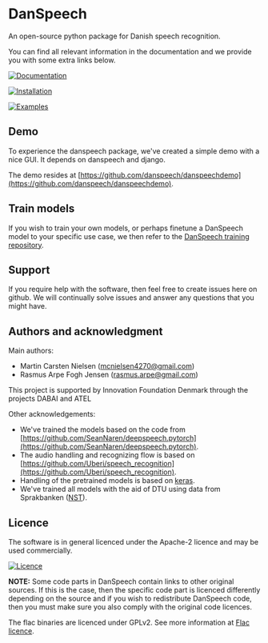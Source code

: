 # DanSpeech
An open-source python package for Danish speech recognition.

You can find all relevant information in the documentation and we provide you with some extra links below. 

[![Documentation](https://img.shields.io/badge/Documentation-blue.svg?style=for-the-badge)](https://danspeech.github.io/danspeech/)

[![Installation](https://img.shields.io/badge/Installation-blue.svg?style=for-the-badge)](https://danspeech.github.io/danspeech/html/installation.html)

[![Examples](https://img.shields.io/badge/Examples-blue.svg?style=for-the-badge)](https://danspeech.github.io/danspeech/html/auto_examples/index.html)

## Demo
To experience the danspeech package, we've created a simple demo with a nice GUI. It depends on danspeech 
and django.

The demo resides at [https://github.com/danspeech/danspeechdemo](https://github.com/danspeech/danspeechdemo).

## Train models
If you wish to train your own models, or perhaps finetune a DanSpeech model to your specific use case, we then 
refer to the [DanSpeech training repository](https://github.com/danspeech/danspeech_training). 

## Support
If you require help with the software, then feel free to create issues here on github. We will continually solve issues
and answer any questions that you might have. 

## Authors and acknowledgment
Main authors: 
* Martin Carsten Nielsen  ([mcnielsen4270@gmail.com](mcnielsen4270@gmail.com))
* Rasmus Arpe Fogh Jensen ([rasmus.arpe@gmail.com](rasmus.arpe@gmail.com))

This project is supported by Innovation Foundation Denmark through the projects DABAI and ATEL

Other acknowledgements:

* We've trained the models based on the code from [https://github.com/SeanNaren/deepspeech.pytorch](https://github.com/SeanNaren/deepspeech.pytorch).
* The audio handling and recognizing flow is based on [https://github.com/Uberi/speech_recognition](https://github.com/Uberi/speech_recognition).
* Handling of the pretrained models is based on [keras](https://github.com/keras-team/keras).
* We've trained all models with the aid of DTU using data from Sprakbanken ([NST](https://www.nb.no/sprakbanken/show?serial=oai%3Anb.no%3Asbr-19&lang=en)).

## Licence
The software is in general licenced under the Apache-2 licence and may be used commercially. 

[![Licence](https://img.shields.io/badge/license-Apache--2.0-blue)](https://github.com/danspeech/LICENCE.txt)

**NOTE:**
Some code parts in DanSpeech contain links to other original sources. If this is the case, then the specific code 
part is licenced differently depending on the source and if you wish to redistribute DanSpeech code, then you must
make sure you also comply with the original code licences.  

The flac binaries are licenced under GPLv2. See more information at [Flac licence](https://github.com/Uberi/speech_recognition/blob/master/LICENSE-FLAC.txt).
